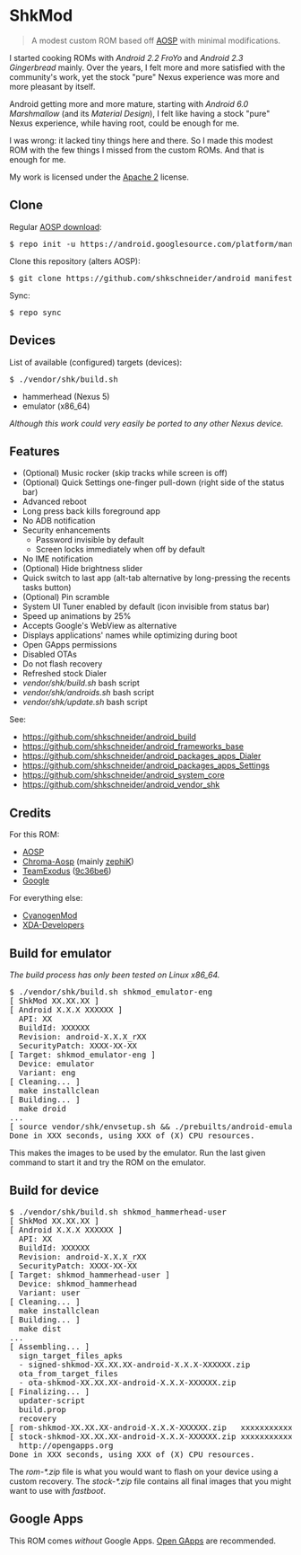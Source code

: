 # ShkMod

> A modest custom ROM based off [AOSP](https://android.googlesource.com/) with minimal modifications.

I started cooking ROMs with _Android 2.2 FroYo_ and _Android 2.3 Gingerbread_ mainly.
Over the years, I felt more and more satisfied with the community's work, yet the stock "pure" Nexus experience was more and more pleasant by itself.

Android getting more and more mature, starting with _Android 6.0 Marshmallow_ (and its _Material Design_), I felt like having a stock "pure" Nexus experience, while having root, could be enough for me.

I was wrong: it lacked tiny things here and there. So I made this modest ROM with the few things I missed from the custom ROMs. And that is enough for me.

My work is licensed under the [Apache 2](http://www.apache.org/licenses/LICENSE-2.0.txt) license.

## Clone

Regular [AOSP download](https://source.android.com/source/downloading.html):
<pre>$ repo init -u https://android.googlesource.com/platform/manifest -b master</pre>
Clone this repository (alters AOSP):
<pre>$ git clone https://github.com/shkschneider/android_manifest.git .repo/local_manifests</pre>
Sync:
<pre>$ repo sync</pre>

## Devices

List of available (configured) targets (devices):
<pre>$ ./vendor/shk/build.sh</pre>

- hammerhead (Nexus 5)
- emulator (x86_64)

_Although this work could very easily be ported to any other Nexus device._

## Features

- (Optional) Music rocker (skip tracks while screen is off)
- (Optional) Quick Settings one-finger pull-down (right side of the status bar)
- Advanced reboot
- Long press back kills foreground app
- No ADB notification
- Security enhancements
  - Password invisible by default
  - Screen locks immediately when off by default
- No IME notification
- (Optional) Hide brightness slider
- Quick switch to last app (alt-tab alternative by long-pressing the recents tasks button)
- (Optional) Pin scramble
- System UI Tuner enabled by default (icon invisible from status bar)
- Speed up animations by 25%
- Accepts Google's WebView as alternative
- Displays applications' names while optimizing during boot
- Open GApps permissions
- Disabled OTAs
- Do not flash recovery
- Refreshed stock Dialer
- _vendor/shk/build.sh_ bash script
- _vendor/shk/androids.sh_ bash script
- _vendor/shk/update.sh_ bash script

See:
* https://github.com/shkschneider/android_build
* https://github.com/shkschneider/android_frameworks_base
* https://github.com/shkschneider/android_packages_apps_Dialer
* https://github.com/shkschneider/android_packages_apps_Settings
* https://github.com/shkschneider/android_system_core
* https://github.com/shkschneider/android_vendor_shk

## Credits

For this ROM:
- [AOSP](https://android.googlesource.com/)
- [Chroma-Aosp](https://github.com/Chroma-Aosp) (mainly [zephiK](https://github.com/zephiK))
- [TeamExodus](https://github.com/TeamExodus) ([9c36be6](https://github.com/TeamExodus/frameworks_base/commit/9c36be651e83fb039a262682839bd920b033007a))
- [Google](https://developers.google.com/android/nexus/drivers)

For everything else:
- [CyanogenMod](https://github.com/CyanogenMod)
- [XDA-Developers](http://forum.xda-developers.com)

## Build for emulator

_The build process has only been tested on Linux x86_64._

<pre>$ ./vendor/shk/build.sh shkmod_emulator-eng
[ ShkMod XX.XX.XX ]
[ Android X.X.X XXXXXX ]
  API: XX
  BuildId: XXXXXX
  Revision: android-X.X.X_rXX
  SecurityPatch: XXXX-XX-XX
[ Target: shkmod_emulator-eng ]
  Device: emulator
  Variant: eng
[ Cleaning... ]
  make installclean
[ Building... ]
  make droid
...
[ source vendor/shk/envsetup.sh && ./prebuilts/android-emulator/linux-x86_64/emulator -skin WVGA800 -memory 2014 -gpu on -sysdir out/target/product/generic_x86_64 -sdcard out/target/product/generic_x86_64/sdcard.img ]
Done in XXX seconds, using XXX of (X) CPU resources.
</pre>

This makes the images to be used by the emulator. Run the last given command to start it and try the ROM on the emulator.

## Build for device

<pre>$ ./vendor/shk/build.sh shkmod_hammerhead-user
[ ShkMod XX.XX.XX ]
[ Android X.X.X XXXXXX ]
  API: XX
  BuildId: XXXXXX
  Revision: android-X.X.X_rXX
  SecurityPatch: XXXX-XX-XX
[ Target: shkmod_hammerhead-user ]
  Device: shkmod_hammerhead
  Variant: user
[ Cleaning... ]
  make installclean
[ Building... ]
  make dist
...
[ Assembling... ]
  sign_target_files_apks
  - signed-shkmod-XX.XX.XX-android-X.X.X-XXXXXX.zip
  ota_from_target_files
  - ota-shkmod-XX.XX.XX-android-X.X.X-XXXXXX.zip
[ Finalizing... ]
  updater-script
  build.prop
  recovery
[ rom-shkmod-XX.XX.XX-android-X.X.X-XXXXXX.zip   xxxxxxxxxxxxxxxxxxxxxxxxxxxxxxxx ]
[ stock-shkmod-XX.XX.XX-android-X.X.X-XXXXXX.zip xxxxxxxxxxxxxxxxxxxxxxxxxxxxxxxx ]
  http://opengapps.org
Done in XXX seconds, using XXX of (X) CPU resources.</pre>

The _rom-*.zip_ file is what you would want to flash on your device using a custom recovery.
The _stock-*.zip_ file contains all final images that you might want to use with _fastboot_.

## Google Apps

This ROM comes _without_ Google Apps. [Open GApps](http://opengapps.org) are recommended.
